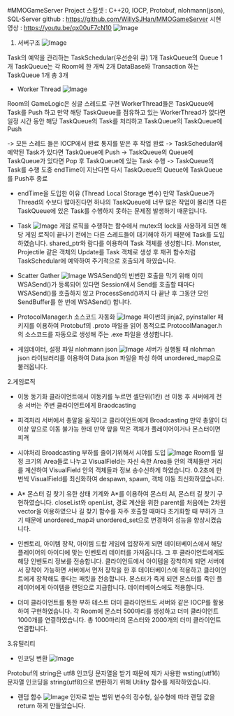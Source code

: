 
#MMOGameServer Project
스킬셋 : C++20, IOCP, Protobuf, nlohmann(json), SQL-Server
github : https://github.com/WillySJHan/MMOGameServer
시현 영상 : https://youtu.be/qx00uF7cN10
![Image](https://github.com/user-attachments/assets/5ed558c9-01f1-43a8-95f8-291f7c34af13)

1. 서버구조
![Image](https://github.com/user-attachments/assets/b66f7a65-6bcb-41a4-83ac-f2bf31d908fa)

Task의 예약을 관리하는 TaskSchedular(우선순위 큐) 1개
TaskQueue의 Queue 1개
TaskQueue는 각 Room에 한 개씩 2개
DataBase와 Transaction 하는 TaskQueue 1개 
총 3개


- Worker Thread
![Image](https://github.com/user-attachments/assets/e46746de-3613-4d66-a80e-084f4376ae8b)

Room의 GameLogic은 싱글 스레드로 구현 WorkerThread들은 TaskQueue에 Task를 Push 하고
만약 해당 TaskQueue를 점유하고 있는 WorkerThread가 없다면 일정 시간 동안 해당 TaskQueue의 Task를 
처리하고 TaskQueue의 TaskQueue에 Push

-> 모든 스레드 들은 IOCP에서 완료 통지를 받은 후 작업 완료
-> TaskSchedular에 예약된 Task가 있다면 TaskQueue에 Push
-> TaskQueue의 Queue에 TaskQueue가 있다면 Pop 후 TaskQueue에 있는 Task 수행
-> TaskQueue의 Task를 수행 도중 endTime이 지난다면 다시 TaskQueue의 Queue에 TaskQueue를 Push후 종료

* endTime을 도입한 이유 (Thread Local Storage 변수)
만약 TaskQueue가 Thread의 수보다 많아진다면 하나의 TaskQueue에 너무 많은 작업이 몰리면 다른 TaskQueue에 있은 Task를 수행하지 못하는 문제점 발생하기 때문입니다.


- Task
![Image](https://github.com/user-attachments/assets/22f4bc02-c24c-4b57-9b6c-f481b657f8cf)
게임 로직을 수행하는 함수에서 mutex의 lock을 사용하게 되면 해당 게임 로직이 끝나기 전에는 다른 스레드들이 대기해야 하기 때문에 Task를 도입하였습니다.
shared_ptr와 람다를 이용하여 Task 객체를 생성합니다.
Monster, Projectile 같은 객체의 Update를 Task 객체로 생성 후 재귀 함수처럼 TaskSchedular에 예약하여 주기적으로 호출되게 하였습니다.


- Scatter Gather
![Image](https://github.com/user-attachments/assets/a68cdada-35d4-47eb-a8c9-45fd8e8b743f)
WSASend()의 빈번한 호출을 막기 위해 
이미 WSASend()가 등록되어 있다면 Session에서 Send를 호출할 때마다 WSASend()를 호출하지 않고 ProcessSend()까지 다 끝난 후 그동안 모인 SendBuffer를 한 번에 WSASend() 합니다.


- ProtocolManager.h 소스코드 자동화
![Image](https://github.com/user-attachments/assets/24098baf-2988-4d95-9e76-8cb8bc082382)
파이썬의 jinja2, pyinstaller 패키지를 이용하여 Protobuf의 .proto 파일을 읽어 동적으로 ProtocolManager.h의 소스코드를 자동으로 생성해 주는 .exe 파일을 생성합니다.


- 게임데이터, 설정 파일 nlohmann json
![Image](https://github.com/user-attachments/assets/7bf375a2-8a39-4c37-b181-d6cc0fb806b4)
서버가 실행될 때 nlohman json 라이브러리를 이용하여 Data.json 파일을 파싱 하여 unordered_map으로 불러옵니다.


2.게임로직
- 이동 동기화
클라이언트에서 이동키를 누르면 셀단위(1칸) 선 이동 후 서버에게 전송
서버는 주변 클라이언트에게 Braodcasting

- 피격처리
서버에서 총알을 움직이고 클라이언트에게 Broadcasting 만약 총알이 더 이상 앞으로 이동 불가능 한데 만약 
앞을 막은 객체가 플레이어이거나 몬스터이면 피격

- 시야처리
Broadcasting 부하를 줄이기위해서 시야를 도입
![Image](https://github.com/user-attachments/assets/d08e4913-f462-4d16-8ceb-d158af08ca53)
Room를 일정 크기의 Area들로 나누고 VisualField는 자신 속한 Area들 안의 객체들만 거리를 계산하여 
VisualField 안의 객체들과 정보 송수신하게 하였습니다.
0.2초에 한 번씩 VisualField를 최신화하여 despawn, spawn, 객체 이동 최신화하였습니다.

- A* 몬스터 길 찾기
유한 상태 기계와 A*를 이용하여 몬스터 AI, 몬스터 길 찾기 구현하였습니다.
closeList와 openList, 경로 계산을 위한 parent를 처음에는 2차원 vector을 이용하였으나 길 찾기 함수를 자주 호출할 때마다 초기화할 때 부하가 크기 때문에 unordered_map과 unordered_set으로 변경하여 성능을 향상시켰습니다.


- 인벤토리, 아이템 장착, 아이템 드랍
게임에 입장하게 되면 데이터베이스에서 해당 플레이어의 아이디에 맞는 인벤토리 데이터를 가져옵니다.
그 후 클라이언트에게도 해당 인벤토리 정보를 전송합니다.
클라이언트에서 아이템을 장착하게 되면 서버에서 장착이 가능하면 서버에서 먼저 장착을 한 후 데이터베이스에 적용하고 클라이언트에게 장착해도 좋다는 패킷을 전송합니다.
몬스터가 죽게 되면 몬스터를 죽인 플레이어에게 아이템을 랜덤으로 지급합니다.
데이터베이스에도 적용합니다.


- 더미 클라이언트를 통한 부하 테스트
더미 클라이언트도 서버와 같은 IOCP를 활용하여 구현하였습니다.
각 Room에 몬스터 500마리를 생성하고 더미 클라이언트 1000개를 연결하였습니다.
총 1000마리의 몬스터와 2000개의 더미 클라이언트 연결합니다.


3.유틸리티
- 인코딩 변환
![Image](https://github.com/user-attachments/assets/eee98705-d72d-428d-a739-75da08acc8ed)

Protobuf의 string은 utf8 인코딩 문자열을 받기 때문에 제가 사용한 wsting(utf16) 문자열 인코딩을 
string(utf8)으로 변환하기 위해 Utility 함수를 제작하였습니다.

- 랜덤 함수
![Image](https://github.com/user-attachments/assets/f834da98-27d1-47b7-83d2-cb283384ed34)
인자로 받는 범위 변수의 정수형, 실수형에 따라 랜덤 값을 return 하게 만들었습니다.
